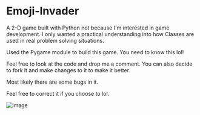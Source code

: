 # Emoji-Invader
A 2-D game built with Python not because I'm interested in game development. 
I only wanted a practical understanding into how Classes are used in real problem solving situations.

Used the Pygame module to build this game. You need to know this lol!

Feel free to look at the code and drop me a comment.
You can also decide to fork it and make changes to it to make it better.

Most likely there are some bugs in it.

Feel free to correct it if you choose to lol.

![image](https://user-images.githubusercontent.com/42801341/198902505-ebecfe61-dd8b-49f6-b372-d1b4dcc771c8.png)
